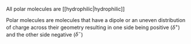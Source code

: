 All polar molecules are [[hydrophilic|hydrophilic]]

Polar molecules are molecules that have a dipole or an uneven distribution of charge across their geometry resulting in one side being positive ($\delta^+$) and the other side negative ($\delta^-$)